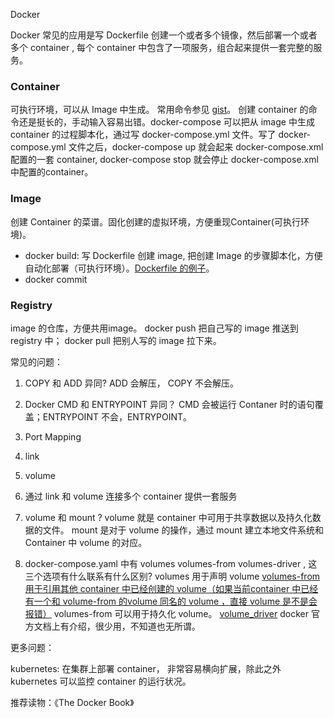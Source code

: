 Docker


Docker 常见的应用是写 Dockerfile 创建一个或者多个镜像，然后部署一个或者多个 container , 每个 container 中包含了一项服务，组合起来提供一套完整的服务。

### Container
可执行环境，可以从 Image 中生成。
常用命令参见 [gist](https://app.gistboxapp.com/library/label/1496318728818)。
创建 container 的命令还是挺长的，手动输入容易出错。docker-compose 可以把从 image 中生成 container 的过程脚本化，通过写 docker-compose.yml 文件。写了 docker-compose.yml 文件之后，docker-compose up 就会起来 docker-compose.xml 配置的一套 container, docker-compose stop 就会停止 docker-compose.xml 中配置的container。



### Image

创建 Container 的菜谱。固化创建的虚拟环境，方便重现Container(可执行环境)。

- docker build: 写 Dockerfile 创建 image, 把创建 Image 的步骤脚本化，方便自动化部署（可执行环境）。[Dockerfile 的例子](https://github.com/turnbullpress/dockerbook-code)。
- docker commit


### Registry

image 的仓库，方便共用image。 docker push 把自己写的 image 推送到 registry 中； docker pull 把别人写的 image 拉下来。


常见的问题：

1. COPY 和 ADD 异同?
ADD 会解压， COPY 不会解压。

2. Docker CMD 和 ENTRYPOINT 异同？
CMD 会被运行 Contaner 时的语句覆盖；ENTRYPOINT 不会，ENTRYPOINT。

3. Port Mapping

4. link

5. volume

6. 通过 link 和 volume 连接多个 container 提供一套服务

7. volume 和 mount ?
volume 就是 container 中可用于共享数据以及持久化数据的文件。
mount 是对于 volume 的操作，通过 mount 建立本地文件系统和 Container 中 volume 的对应。

8. docker-compose.yaml 中有 volumes volumes-from volumes-driver , 这三个选项有什么联系有什么区别?
volumes 用于声明 volume
[volumes-from 用于引用其他 container 中已经创建的 volume（如果当前container 中已经有一个和 volume-from 的volume 同名的 volume ，直接 volume 是不是会报错）](https://jiajially.gitbooks.io/dockerguide/content/chapter_fastlearn/docker_run/--volumes-from.html)
volumes-from 可以用于持久化 volume。
[volume_driver](https://docs.docker.com/compose/compose-file/compose-file-v2/#userns_mode) docker 官方文档上有介绍，很少用，不知道也无所谓。






更多问题：

kubernetes: 在集群上部署 container， 非常容易横向扩展，除此之外 kubernetes 可以监控 container 的运行状况。


推荐读物：《The Docker Book》